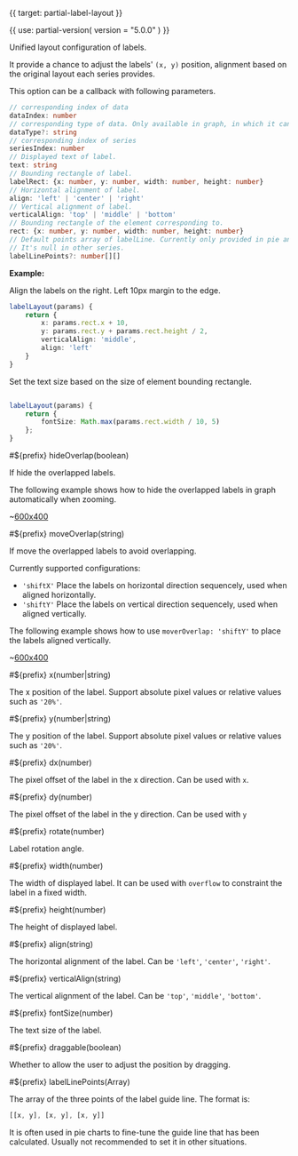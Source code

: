 
{{ target: partial-label-layout }}

{{ use: partial-version(
    version = "5.0.0"
) }}

Unified layout configuration of labels.

It provide a chance to adjust the labels' `(x, y)` position, alignment based on the original layout each series provides.

This option can be a callback with following parameters.

```ts
// corresponding index of data
dataIndex: number
// corresponding type of data. Only available in graph, in which it can be 'node' or 'edge'
dataType?: string
// corresponding index of series
seriesIndex: number
// Displayed text of label.
text: string
// Bounding rectangle of label.
labelRect: {x: number, y: number, width: number, height: number}
// Horizontal alignment of label.
align: 'left' | 'center' | 'right'
// Vertical alignment of label.
verticalAlign: 'top' | 'middle' | 'bottom'
// Bounding rectangle of the element corresponding to.
rect: {x: number, y: number, width: number, height: number}
// Default points array of labelLine. Currently only provided in pie and funnel series.
// It's null in other series.
labelLinePoints?: number[][]
```

**Example:**

Align the labels on the right. Left 10px margin to the edge.

```ts
labelLayout(params) {
    return {
        x: params.rect.x + 10,
        y: params.rect.y + params.rect.height / 2,
        verticalAlign: 'middle',
        align: 'left'
    }
}
```

Set the text size based on the size of element bounding rectangle.

```ts

labelLayout(params) {
    return {
        fontSize: Math.max(params.rect.width / 10, 5)
    };
}
```

#${prefix} hideOverlap(boolean)

If hide the overlapped labels.

The following example shows how to hide the overlapped labels in graph automatically when zooming.

~[600x400](${galleryViewPath}graph-label-overlap&edit=1&reset=1)

#${prefix} moveOverlap(string)

If move the overlapped labels to avoid overlapping.

Currently supported configurations:

+ `'shiftX'` Place the labels on horizontal direction sequencely, used when aligned horizontally.
+ `'shiftY'` Place the labels on vertical direction sequencely, used when aligned vertically.

The following example shows how to use `moverOverlap: 'shiftY'` to place the labels aligned vertically.

~[600x400](${galleryViewPath}scatter-label-align-right&edit=1&reset=1)

#${prefix} x(number|string)

The x position of the label. Support absolute pixel values ​​or relative values ​​such as `'20%'`.

#${prefix} y(number|string)

The y position of the label. Support absolute pixel values ​​or relative values ​​such as `'20%'`.

#${prefix} dx(number)

The pixel offset of the label in the x direction. Can be used with `x`.

#${prefix} dy(number)

The pixel offset of the label in the y direction. Can be used with `y`

#${prefix} rotate(number)

Label rotation angle.

#${prefix} width(number)

The width of displayed label. It can be used with `overflow` to constraint the label in a fixed width.

#${prefix} height(number)

The height of displayed label.

#${prefix} align(string)

The horizontal alignment of the label. Can be `'left'`, `'center'`, `'right'`.

#${prefix} verticalAlign(string)

The vertical alignment of the label. Can be `'top'`, `'middle'`, `'bottom'`.

#${prefix} fontSize(number)

The text size of the label.

#${prefix} draggable(boolean)

Whether to allow the user to adjust the position by dragging.

#${prefix} labelLinePoints(Array)

The array of the three points of the label guide line. The format is:

```ts
[[x, y], [x, y], [x, y]]
```

It is often used in pie charts to fine-tune the guide line that has been calculated. Usually not recommended to set it in other situations.

